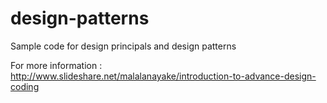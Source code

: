 # design-patterns
Sample code for design principals and design patterns 

For more information : http://www.slideshare.net/malalanayake/introduction-to-advance-design-coding
